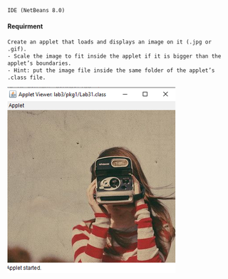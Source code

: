 ```
IDE (NetBeans 8.0)
```
#### Requirment
```
Create an applet that loads and displays an image on it (.jpg or .gif).
- Scale the image to fit inside the applet if it is bigger than the applet’s boundaries.
- Hint: put the image file inside the same folder of the applet’s
.class file.
```
![Image](https://raw.githubusercontent.com/Nada8773/JAVA/master/git%20Image/image%20applet.PNG)
